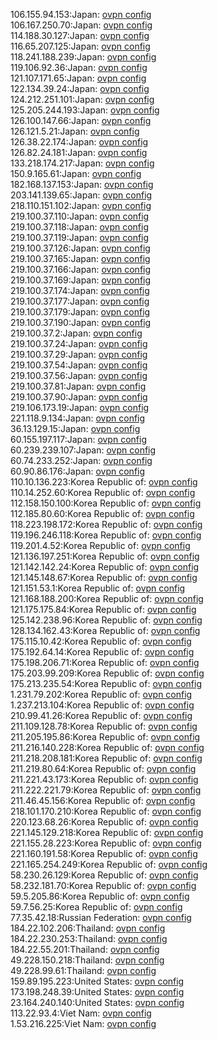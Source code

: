 106.155.94.153:Japan: [ovpn config](vpn/106_155_94_153.ovpn)  
106.167.250.70:Japan: [ovpn config](vpn/106_167_250_70.ovpn)  
114.188.30.127:Japan: [ovpn config](vpn/114_188_30_127.ovpn)  
116.65.207.125:Japan: [ovpn config](vpn/116_65_207_125.ovpn)  
118.241.188.239:Japan: [ovpn config](vpn/118_241_188_239.ovpn)  
119.106.92.36:Japan: [ovpn config](vpn/119_106_92_36.ovpn)  
121.107.171.65:Japan: [ovpn config](vpn/121_107_171_65.ovpn)  
122.134.39.24:Japan: [ovpn config](vpn/122_134_39_24.ovpn)  
124.212.251.101:Japan: [ovpn config](vpn/124_212_251_101.ovpn)  
125.205.244.193:Japan: [ovpn config](vpn/125_205_244_193.ovpn)  
126.100.147.66:Japan: [ovpn config](vpn/126_100_147_66.ovpn)  
126.121.5.21:Japan: [ovpn config](vpn/126_121_5_21.ovpn)  
126.38.22.174:Japan: [ovpn config](vpn/126_38_22_174.ovpn)  
126.82.24.181:Japan: [ovpn config](vpn/126_82_24_181.ovpn)  
133.218.174.217:Japan: [ovpn config](vpn/133_218_174_217.ovpn)  
150.9.165.61:Japan: [ovpn config](vpn/150_9_165_61.ovpn)  
182.168.137.153:Japan: [ovpn config](vpn/182_168_137_153.ovpn)  
203.141.139.65:Japan: [ovpn config](vpn/203_141_139_65.ovpn)  
218.110.151.102:Japan: [ovpn config](vpn/218_110_151_102.ovpn)  
219.100.37.110:Japan: [ovpn config](vpn/219_100_37_110.ovpn)  
219.100.37.118:Japan: [ovpn config](vpn/219_100_37_118.ovpn)  
219.100.37.119:Japan: [ovpn config](vpn/219_100_37_119.ovpn)  
219.100.37.126:Japan: [ovpn config](vpn/219_100_37_126.ovpn)  
219.100.37.165:Japan: [ovpn config](vpn/219_100_37_165.ovpn)  
219.100.37.166:Japan: [ovpn config](vpn/219_100_37_166.ovpn)  
219.100.37.169:Japan: [ovpn config](vpn/219_100_37_169.ovpn)  
219.100.37.174:Japan: [ovpn config](vpn/219_100_37_174.ovpn)  
219.100.37.177:Japan: [ovpn config](vpn/219_100_37_177.ovpn)  
219.100.37.179:Japan: [ovpn config](vpn/219_100_37_179.ovpn)  
219.100.37.190:Japan: [ovpn config](vpn/219_100_37_190.ovpn)  
219.100.37.2:Japan: [ovpn config](vpn/219_100_37_2.ovpn)  
219.100.37.24:Japan: [ovpn config](vpn/219_100_37_24.ovpn)  
219.100.37.29:Japan: [ovpn config](vpn/219_100_37_29.ovpn)  
219.100.37.54:Japan: [ovpn config](vpn/219_100_37_54.ovpn)  
219.100.37.56:Japan: [ovpn config](vpn/219_100_37_56.ovpn)  
219.100.37.81:Japan: [ovpn config](vpn/219_100_37_81.ovpn)  
219.100.37.90:Japan: [ovpn config](vpn/219_100_37_90.ovpn)  
219.106.173.19:Japan: [ovpn config](vpn/219_106_173_19.ovpn)  
221.118.9.134:Japan: [ovpn config](vpn/221_118_9_134.ovpn)  
36.13.129.15:Japan: [ovpn config](vpn/36_13_129_15.ovpn)  
60.155.197.117:Japan: [ovpn config](vpn/60_155_197_117.ovpn)  
60.239.239.107:Japan: [ovpn config](vpn/60_239_239_107.ovpn)  
60.74.233.252:Japan: [ovpn config](vpn/60_74_233_252.ovpn)  
60.90.86.176:Japan: [ovpn config](vpn/60_90_86_176.ovpn)  
110.10.136.223:Korea Republic of: [ovpn config](vpn/110_10_136_223.ovpn)  
110.14.252.60:Korea Republic of: [ovpn config](vpn/110_14_252_60.ovpn)  
112.158.150.100:Korea Republic of: [ovpn config](vpn/112_158_150_100.ovpn)  
112.185.80.60:Korea Republic of: [ovpn config](vpn/112_185_80_60.ovpn)  
118.223.198.172:Korea Republic of: [ovpn config](vpn/118_223_198_172.ovpn)  
119.196.246.118:Korea Republic of: [ovpn config](vpn/119_196_246_118.ovpn)  
119.201.4.52:Korea Republic of: [ovpn config](vpn/119_201_4_52.ovpn)  
121.136.197.251:Korea Republic of: [ovpn config](vpn/121_136_197_251.ovpn)  
121.142.142.24:Korea Republic of: [ovpn config](vpn/121_142_142_24.ovpn)  
121.145.148.67:Korea Republic of: [ovpn config](vpn/121_145_148_67.ovpn)  
121.151.53.1:Korea Republic of: [ovpn config](vpn/121_151_53_1.ovpn)  
121.168.188.200:Korea Republic of: [ovpn config](vpn/121_168_188_200.ovpn)  
121.175.175.84:Korea Republic of: [ovpn config](vpn/121_175_175_84.ovpn)  
125.142.238.96:Korea Republic of: [ovpn config](vpn/125_142_238_96.ovpn)  
128.134.162.43:Korea Republic of: [ovpn config](vpn/128_134_162_43.ovpn)  
175.115.10.42:Korea Republic of: [ovpn config](vpn/175_115_10_42.ovpn)  
175.192.64.14:Korea Republic of: [ovpn config](vpn/175_192_64_14.ovpn)  
175.198.206.71:Korea Republic of: [ovpn config](vpn/175_198_206_71.ovpn)  
175.203.99.209:Korea Republic of: [ovpn config](vpn/175_203_99_209.ovpn)  
175.213.235.54:Korea Republic of: [ovpn config](vpn/175_213_235_54.ovpn)  
1.231.79.202:Korea Republic of: [ovpn config](vpn/1_231_79_202.ovpn)  
1.237.213.104:Korea Republic of: [ovpn config](vpn/1_237_213_104.ovpn)  
210.99.41.26:Korea Republic of: [ovpn config](vpn/210_99_41_26.ovpn)  
211.109.128.78:Korea Republic of: [ovpn config](vpn/211_109_128_78.ovpn)  
211.205.195.86:Korea Republic of: [ovpn config](vpn/211_205_195_86.ovpn)  
211.216.140.228:Korea Republic of: [ovpn config](vpn/211_216_140_228.ovpn)  
211.218.208.181:Korea Republic of: [ovpn config](vpn/211_218_208_181.ovpn)  
211.219.80.64:Korea Republic of: [ovpn config](vpn/211_219_80_64.ovpn)  
211.221.43.173:Korea Republic of: [ovpn config](vpn/211_221_43_173.ovpn)  
211.222.221.79:Korea Republic of: [ovpn config](vpn/211_222_221_79.ovpn)  
211.46.45.156:Korea Republic of: [ovpn config](vpn/211_46_45_156.ovpn)  
218.101.170.210:Korea Republic of: [ovpn config](vpn/218_101_170_210.ovpn)  
220.123.68.26:Korea Republic of: [ovpn config](vpn/220_123_68_26.ovpn)  
221.145.129.218:Korea Republic of: [ovpn config](vpn/221_145_129_218.ovpn)  
221.155.28.223:Korea Republic of: [ovpn config](vpn/221_155_28_223.ovpn)  
221.160.191.58:Korea Republic of: [ovpn config](vpn/221_160_191_58.ovpn)  
221.165.254.249:Korea Republic of: [ovpn config](vpn/221_165_254_249.ovpn)  
58.230.26.129:Korea Republic of: [ovpn config](vpn/58_230_26_129.ovpn)  
58.232.181.70:Korea Republic of: [ovpn config](vpn/58_232_181_70.ovpn)  
59.5.205.86:Korea Republic of: [ovpn config](vpn/59_5_205_86.ovpn)  
59.7.56.25:Korea Republic of: [ovpn config](vpn/59_7_56_25.ovpn)  
77.35.42.18:Russian Federation: [ovpn config](vpn/77_35_42_18.ovpn)  
184.22.102.206:Thailand: [ovpn config](vpn/184_22_102_206.ovpn)  
184.22.230.253:Thailand: [ovpn config](vpn/184_22_230_253.ovpn)  
184.22.55.201:Thailand: [ovpn config](vpn/184_22_55_201.ovpn)  
49.228.150.218:Thailand: [ovpn config](vpn/49_228_150_218.ovpn)  
49.228.99.61:Thailand: [ovpn config](vpn/49_228_99_61.ovpn)  
159.89.195.223:United States: [ovpn config](vpn/159_89_195_223.ovpn)  
173.198.248.39:United States: [ovpn config](vpn/173_198_248_39.ovpn)  
23.164.240.140:United States: [ovpn config](vpn/23_164_240_140.ovpn)  
113.22.93.4:Viet Nam: [ovpn config](vpn/113_22_93_4.ovpn)  
1.53.216.225:Viet Nam: [ovpn config](vpn/1_53_216_225.ovpn)  
